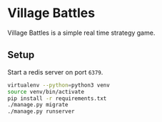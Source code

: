 # Village Battles

Village Battles is a simple real time strategy game.

## Setup

Start a redis server on port `6379`.

```bash
virtualenv --python=python3 venv
source venv/bin/activate
pip install -r requirements.txt
./manage.py migrate
./manage.py runserver
```
